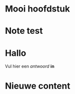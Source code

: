 # Mooi hoofdstuk

<Note title="test">
  
# Note test

</Note>

<ShortExercise id="zcmFCJDod40oxyJOa68I" title="korte opdracht">
  
  # Hallo
  
  Vul hier een *antwoord* **in**
  
</ShortExercise>


# Nieuwe content
